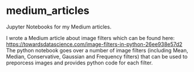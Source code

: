 # medium_articles
Jupyter Notebooks for my Medium articles.

I wrote a Medium article about image filters which can be found here: https://towardsdatascience.com/image-filters-in-python-26ee938e57d2
The python notebook goes over a number of image filters (including Mean, Median, Conservative, Gaussian and Frequency filters) that can be used to preporcess images and provides python code for each filter. 
